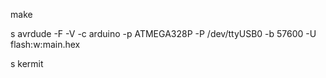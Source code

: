 
make

s avrdude -F -V -c arduino -p ATMEGA328P -P /dev/ttyUSB0 -b 57600 -U flash:w:main.hex

s kermit

